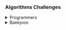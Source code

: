 ### Algorithms Challenges

<details>
<summary>Programmers</summary>

[부대복귀](/프로그래머스/unrated/132266. 부대복귀/)<br>
[1,2,3 떨어트리기](/프로그래머스/unrated/150364. 1，2，3 떨어트리기/)<br>
[표 병합](/프로그래머스/unrated/150366. 표 병합/)<br>
[인사고과](/프로그래머스/unrated/152995. 인사고과/)<br>
[연속 펄스 부분 수열의 합](/프로그래머스/unrated/161988. 연속 펄스 부분 수열의 합/)<br>
[사칙연산](/프로그래머스/lv4/1843. 사칙연산/)<br>
[올바른 괄호의 갯수](/프로그래머스/lv4/12929. 올바른 괄호의 갯수/)<br>
[단어 퍼즐](/프로그래머스/lv4/12983. 단어 퍼즐/)<br>
[지형 편집](/프로그래머스/lv4/12984. 지형 편집/)<br>
[[3차] 자동완성](/프로그래머스/lv4/17685. ［3차］ 자동완성/)<br>
[무지의 먹방 라이브](/프로그래머스/lv4/42891. 무지의 먹방 라이브/)<br>
[블록 게임](/프로그래머스/lv4/42894. 블록 게임/)<br>
[도둑질](/프로그래머스/lv4/42897. 도둑질/)<br>
[징검다리](/프로그래머스/lv4/43236. 징검다리/)<br>
[쿠키 구입](/프로그래머스/lv4/49995. 쿠키 구입/)<br>
[가사 검색](/프로그래머스/lv4/60060. 가사 검색/)<br>
[지형 이동](/프로그래머스/lv4/62050. 지형 이동/)<br>
[호텔 방 배정](/프로그래머스/lv4/64063. 호텔 방 배정/)<br>
[[카카오 인턴] 동굴 탐험](/프로그래머스/lv4/67260. ［카카오 인턴］ 동굴 탐험/)<br>
[트리 트리오 중간값](/프로그래머스/lv4/68937. 트리 트리오 중간값/)<br>
[매출 하락 최소화](/프로그래머스/lv4/72416. 매출 하락 최소화/)<br>
[미로 탈출](/프로그래머스/lv4/81304. 미로 탈출/)<br>
[행렬과 연산](/프로그래머스/lv4/118670. 행렬과 연산/)<br>
[거스름돈](/프로그래머스/lv3/12907. 거스름돈/)<br>
[선입 선출 스케줄링](/프로그래머스/lv3/12920. 선입 선출 스케줄링/)<br>
[최적의 행렬 곱셈](/프로그래머스/lv3/12942. 최적의 행렬 곱셈/)<br>
[섬 연결하기](/프로그래머스/lv3/42861. 섬 연결하기/)<br>
[N으로 표현](/프로그래머스/lv3/42895. N으로 표현/)<br>
[순위](/프로그래머스/lv3/49191. 순위/)<br>
[풍선 터트리기](/프로그래머스/lv3/68646. 풍선 터트리기/)<br>
[스타 수열](/프로그래머스/lv3/70130. 스타 수열/)<br>
[카드 짝 맞추기](/프로그래머스/lv3/72415. 카드 짝 맞추기/)<br>
[모두 0으로 만들기](/프로그래머스/lv3/76503. 모두 0으로 만들기/)<br>
[110 옮기기](/프로그래머스/lv3/77886. 110 옮기기/)<br>
[퍼즐 조각 채우기](/프로그래머스/lv3/84021. 퍼즐 조각 채우기/)<br>
[아이템 줍기](/프로그래머스/lv3/87694. 아이템 줍기/)<br>
[사라지는 발판](/프로그래머스/lv3/92345. 사라지는 발판/)<br>

</details>

<details>
<summary>Baekjoon</summary>

[5419 북서풍](/백준/Platinum/5419. 북서풍/)<br>
[2618 경찰차](/백준/Platinum/2618. 경찰차/)<br>
[3015 오아시스 재결합](/백준/Platinum/3015. 오아시스 재결합/)<br>
[3197 백조의 호수](/백준/Platinum/3197. 백조의 호수/)<br>
[12865 평범한 배낭](/백준/Gold%20V/12865. 평범한 배낭/)<br>
[14003 가장 긴 증가하는 부분 수열 5](/백준/Platinum/14003. 가장 긴 증가하는 부분 수열 5/)<br>
[17071 숨바꼭질 5](/백준/Platinum/17071. 숨바꼭질 5/)<br>
[1062 가르침](/백준/Gold/1062. 가르침/)<br>
[1068 트리](/백준/Gold/1068. 트리/)<br>
[1103 게임](/백준/Gold/1103. 게임/)<br>
[1202 보석 도둑](/백준/Gold/1202. 보석 도둑/)<br>
[1285 동전 뒤집기](/백준/Gold/1285. 동전 뒤집기/)<br>
[1344 축구](/백준/Gold/1344. 축구/)<br>
[1450 냅색문제](/백준/Gold/1450. 냅색문제/)<br>
[1480 보석 모으기](/백준/Gold/1480. 보석 모으기/)<br>
[1509 팰린드롬 분할](/백준/Gold/1509. 팰린드롬 분할/)<br>
[1513 경로 찾기](/백준/Gold/1513. 경로 찾기/)<br>
[1561 놀이 공원](/백준/Gold/1561. 놀이 공원/)<br>
[1644 소수의 연속합](/백준/Gold/1644. 소수의 연속합/)<br>
[1700 멀티탭 스케줄링](/백준/Gold/1700. 멀티탭 스케줄링/)<br>
[1781 컵라면](/백준/Gold/1781. 컵라면/)<br>
[1911 흙길 보수하기](/백준/Gold/1911. 흙길 보수하기/)<br>
[1987 알파벳](/백준/Gold/1987. 알파벳/)<br>
[2098 외판원 순회](/백준/Gold/2098. 외판원 순회/)<br>
[2109 순회강연](/백준/Gold/2109. 순회강연/)<br>
[2170 선 긋기](/백준/Gold/2170. 선 긋기/)<br>
[2234 성곽](/백준/Gold/2234. 성곽/)<br>
[2240 자두나무](/백준/Gold/2240. 자두나무/)<br>
[2293 동전 1](/백준/Gold/2293. 동전 1/)<br>
[2294 동전 2](/백준/Gold/2294. 동전 2/)<br>
[2342 Dance Dance Revolution](/백준/Gold/2342. Dance Dance Revolution/)<br>
[2565 전깃줄](/백준/Gold/2565. 전깃줄/)<br>
[2589 보물섬](/백준/Gold/2589. 보물섬/)<br>
[2632 피자판매](/백준/Gold/2632. 피자판매/)<br>
[2636 치즈](/백준/Gold/2636. 치즈/)<br>
[3190 뱀](/백준/Gold/3190. 뱀/)<br>
[3687 성냥개비](/백준/Gold/3687. 성냥개비/)<br>
[4179 불 !](/백준/Gold/4179. 불！/)<br>
[4781 사탕 가게](/백준/Gold/4781. 사탕 가게/)<br>
[4811 알약](/백준/Gold/4811. 알약/)<br>
[5430 AC](/백준/Gold/5430. AC/)<br>
[5557 1학년](/백준/Gold/5557. 1학년/)<br>
[9935 문자열 폭발](/백준/Gold/9935. 문자열 폭발/)<br>
[10942 팰린드롬 ?](/백준/Gold/10942. 팰린드롬？/)<br>
[12100 2048 (Easy)](/백준/Gold/12100. 2048 （Easy）/)<br>
[12851 숨바꼭질 2](/백준/Gold/12851. 숨바꼭질 2/)<br>
[12869 뮤탈리스크](/백준/Gold/12869. 뮤탈리스크/)<br>
[13144 List of Unique Numbers](/백준/Gold/13144. List of Unique Numbers/)<br>
[13244 Tree](/백준/Gold/13244. Tree/)<br>
[13913 숨바꼭질 4](/백준/Gold/13913. 숨바꼭질 4/)<br>
[14002 가장 긴 증가하는 부분 수열 4](/백준/Gold/14002. 가장 긴 증가하는 부분 수열 4/)<br>
[14391 종이 조각](/백준/Gold/14391. 종이 조각/)<br>
[14497 주난의 난](/백준/Gold/14497. 주난의 난（難）/)<br>
[14502 연구소](/백준/Gold/14502. 연구소/)<br>
[14863 서울에서 경산까지](/백준/Gold/14863. 서울에서 경산까지/)<br>
[14867 물통](/백준/Gold/14867. 물통/)<br>
[14890 경사로](/백준/Gold/14890. 경사로/)<br>
[15662 톱니바퀴 (2)](/백준/Gold/15662. 톱니바퀴 （2）/)<br>
[15683 감시](/백준/Gold/15683. 감시/)<br>
[15684 사다리 조작](/백준/Gold/15684. 사다리 조작/)<br>
[15685 드래곤 커브](/백준/Gold/15685. 드래곤 커브/)<br>
[15686 치킨 배달](/백준/Gold/15686. 치킨 배달/)<br>
[15926 현옥은 괄호왕이야!!](/백준/Gold/15926. 현욱은 괄호왕이야！！/)<br>
[16234 인구 이동](/백준/Gold/16234. 인구 이동/)<br>
[16235 나무 재테크](/백준/Gold/16235. 나무 재테크/)<br>
[16434 드래곤 앤 던전](/백준/Gold/16434. 드래곤 앤 던전/)<br>
[16637 괄호 추가하기](/백준/Gold/16434. 드래곤 앤 던전/)<br>
[17070 파이프 옮기기 1](/백준/Gold/17070. 파이프 옮기기 1/)<br>
[17136 색종이 붙이기](/백준/Gold/17136. 색종이 붙이기/)<br>
[17143 낚시왕](/백준/Gold/17143. 낚시왕/)<br>
[17144 미세먼지 안녕!](/백준/Gold/17144. 미세먼지 안녕！/)<br>
[17298 오큰수](/백준/Gold/17298. 오큰수/)<br>
[17406 배열 돌리기 4](/백준/Gold/17406. 배열 돌리기 4/)<br>
[17471 게리맨더링](/백준/Gold/17471. 게리맨더링/)<br>
[17822 원판 돌리기](/백준/Gold/17822. 원판 돌리기/)<br>
[17825 주사위 윷놀이](/백준/Gold/17825. 주사위 윷놀이/)<br>
[17837 새로운 게임 2](/백준/Gold/17837. 새로운 게임 2/)<br>
[19942 다이어트](/백준/Gold/19942. 다이어트/)<br>
[1315 RPG](/백준/Platinum/1315. RPG/)<br>
[17258 인기가 넘쳐흘러](/백준/Platinum/17258. 인기가 넘쳐흘러/)<br>
[2302 극장 좌석](/백준/Silver/2302. 극장 좌석/)<br>

</details>
